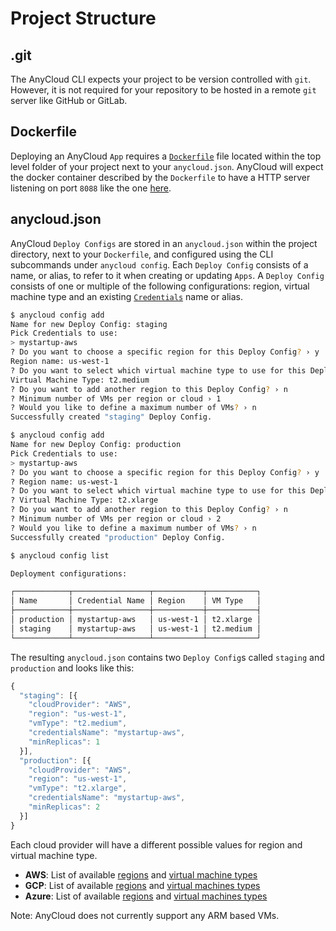 # Project Structure

## .git

The AnyCloud CLI expects your project to be version controlled with `git`. However, it is not required for your repository to be hosted in a remote `git` server like GitHub or GitLab.

## Dockerfile

Deploying an AnyCloud `App` requires a [`Dockerfile`](https://docs.docker.com/engine/reference/builder/) file located within the top level folder of your project next to your `anycloud.json`. AnyCloud will expect the docker container described by the `Dockerfile` to have a HTTP server listening on port `8088` like the one [here](../tutorial.md#configure-your-project).

## anycloud.json

AnyCloud `Deploy Configs` are stored in an `anycloud.json` within the project directory, next to your `Dockerfile`, and configured using the CLI subcommands under `anycloud config`. Each `Deploy Config` consists of a name, or alias, to refer to it when creating or updating `Apps`. A `Deploy Config` consists of one or multiple of the following configurations: region, virtual machine type and an existing [`Credentials`](credentials.md) name or alias.

```bash
$ anycloud config add
Name for new Deploy Config: staging
Pick Credentials to use:
> mystartup-aws
? Do you want to choose a specific region for this Deploy Config? › y
Region name: us-west-1
? Do you want to select which virtual machine type to use for this Deploy Config? › y
Virtual Machine Type: t2.medium
? Do you want to add another region to this Deploy Config? › n
? Minimum number of VMs per region or cloud › 1
? Would you like to define a maximum number of VMs? › n
Successfully created "staging" Deploy Config.

$ anycloud config add
Name for new Deploy Config: production
Pick Credentials to use:
> mystartup-aws
? Do you want to choose a specific region for this Deploy Config? › y
? Region name: us-west-1
? Do you want to select which virtual machine type to use for this Deploy Config? › y
? Virtual Machine Type: t2.xlarge
? Do you want to add another region to this Deploy Config? › n
? Minimum number of VMs per region or cloud › 2
? Would you like to define a maximum number of VMs? › n
Successfully created "production" Deploy Config.

$ anycloud config list

Deployment configurations:

┌────────────┬─────────────────┬───────────┬───────────┐
│ Name       │ Credential Name │ Region    │ VM Type   │
├────────────┼─────────────────┼───────────┼───────────┤
│ production │ mystartup-aws   │ us-west-1 │ t2.xlarge │
│ staging    │ mystartup-aws   │ us-west-1 │ t2.medium │
└────────────┴─────────────────┴───────────┴───────────┘
```

The resulting `anycloud.json` contains two `Deploy Config`s called `staging` and `production` and looks like this:

```javascript
{
  "staging": [{
    "cloudProvider": "AWS",
    "region": "us-west-1",
    "vmType": "t2.medium",
    "credentialsName": "mystartup-aws",
    "minReplicas": 1
  }],
  "production": [{
    "cloudProvider": "AWS",
    "region": "us-west-1",
    "vmType": "t2.xlarge",
    "credentialsName": "mystartup-aws",
    "minReplicas": 2
  }]
}
```

Each cloud provider will have a different possible values for region and virtual machine type.

* **AWS**: List of available [regions](https://docs.aws.amazon.com/AWSEC2/latest/UserGuide/using-regions-availability-zones.html#concepts-available-regions) and [virtual machine types](https://docs.aws.amazon.com/AWSEC2/latest/UserGuide/instance-types.html#AvailableInstanceTypes)
* **GCP**: List of available [regions](https://cloud.google.com/compute/docs/regions-zones#available) and [virtual machines types](https://cloud.google.com/compute/docs/machine-types)
* **Azure**: List of available [regions](https://azure.microsoft.com/en-us/global-infrastructure/geographies/#geographies) and [virtual machines types](https://docs.microsoft.com/en-us/azure/virtual-machines/sizes)

Note: AnyCloud does not currently support any ARM based VMs.